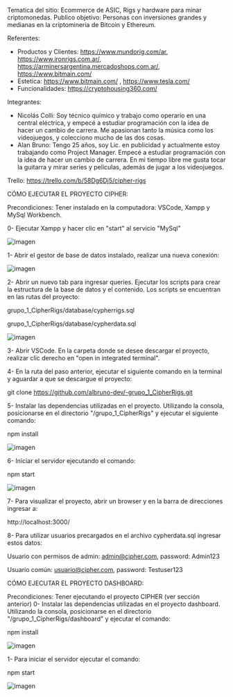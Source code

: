 Tematica del sitio: Ecommerce de ASIC, Rigs y hardware para minar criptomonedas.
Publico objetivo: Personas con inversiones grandes y medianas en la criptomineria de Bitcoin y Ethereum.

Referentes:
* Productos y Clientes: https://www.mundorig.com/ar, https://www.ironrigs.com.ar/, https://arminersargentina.mercadoshops.com.ar/, https://www.bitmain.com/
* Estetica: https://www.bitmain.com/ , https://www.tesla.com/
* Funcionalidades: https://cryptohousing360.com/

Integrantes:
* Nicolás Colli: Soy técnico químico y trabajo como operario en una central eléctrica, y empecé a estudiar programación con la idea de hacer un cambio de carrera. Me apasionan tanto la música como los videojuegos, y colecciono mucho de las dos cosas.
* Alan Bruno: Tengo 25 años, soy Lic. en publicidad y actualmente estoy trabajando como Project Manager. Empecé a estudiar programación con la idea de hacer un cambio de carrera. En mi tiempo libre me gusta tocar la guitarra y mirar series y peliculas, además de jugar a los videojuegos.

Trello: https://trello.com/b/58Dg6Dj5/cipher-rigs

CÓMO EJECUTAR EL PROYECTO CIPHER:

Precondiciones: Tener instalado en la computadora: VSCode, Xampp y MySql Workbench.

0- Ejecutar Xampp y hacer clic en "start" al servicio "MySql"

![imagen](https://github.com/albruno-dev/-grupo_1_CipherRigs/blob/main/public/img/tutorial/xampp.JPG?raw=true)

1- Abrir el gestor de base de datos instalado, realizar una nueva conexión:

![imagen](https://github.com/albruno-dev/-grupo_1_CipherRigs/blob/main/public/img/tutorial/mysql.JPG?raw=true)

2- Abrir un nuevo tab para ingresar queries. Ejecutar los scripts para crear la estructura de la base de datos y el contenido. Los scripts se encuentran en las rutas del proyecto:

grupo_1_CipherRigs/database/cypherrigs.sql

grupo_1_CipherRigs/database/cypherdata.sql

![imagen](https://github.com/albruno-dev/-grupo_1_CipherRigs/blob/main/public/img/tutorial/data.JPG?raw=true)

3- Abrir VSCode. En la carpeta donde se desee descargar el proyecto, realizar clic derecho en "open in integrated terminal".

4- En la ruta del paso anterior, ejecutar el siguiente comando en la terminal y aguardar a que se descargue el proyecto:

git clone https://github.com/albruno-dev/-grupo_1_CipherRigs.git

5- Instalar las dependencias utilizadas en el proyecto. Utilizando la consola, posicionarse en el directorio "/grupo_1_CipherRigs" y ejecutar el siguiente comando:

npm install

![imagen](https://github.com/albruno-dev/-grupo_1_CipherRigs/blob/main/public/img/tutorial/npminstall.JPG?raw=true)

6- Iniciar el servidor ejecutando el comando:

npm start

![imagen](https://github.com/albruno-dev/-grupo_1_CipherRigs/blob/main/public/img/tutorial/npmstart.JPG?raw=true)

7- Para visualizar el proyecto, abrir un browser y en la barra de direcciones ingresar a:

http://localhost:3000/

8- Para utilizar usuarios precargados en el archivo cypherdata.sql ingresar estos datos:

Usuario con permisos de admin: admin@cipher.com, password: Admin123

Usuario común: usuario@cipher.com, password: Testuser123

CÓMO EJECUTAR EL PROYECTO DASHBOARD:

Precondiciones: Tener ejecutando el proyecto CIPHER (ver sección anterior)
0- Instalar las dependencias utilizadas en el proyecto dashboard. Utilizando la consola, posicionarse en el directorio "/grupo_1_CipherRigs/dashboard" y ejecutar el comando:

npm install

![imagen](https://github.com/albruno-dev/-grupo_1_CipherRigs/blob/main/public/img/tutorial/npminstall.JPG?raw=true)

1- Para iniciar el servidor ejecutar el comando:

npm start

![imagen](https://github.com/albruno-dev/-grupo_1_CipherRigs/blob/main/public/img/tutorial/npmstart.JPG?raw=true)